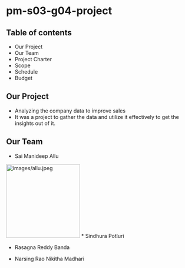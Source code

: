 # pm-s03-g04-project

## Table of contents
*  Our Project
*  Our Team
*  Project Charter
*  Scope
*  Schedule
*  Budget

## Our Project
*  Analyzing the company data to improve sales
*  It was a project to gather the data and utilize it effectively to get the insights out of it.

## Our Team
*  Sai Manideep Allu

<img src alt="images/allu.jpeg" width=200 height=200/>
*  Sindhura Potluri

*  Rasagna Reddy Banda

*  Narsing Rao Nikitha Madhari
